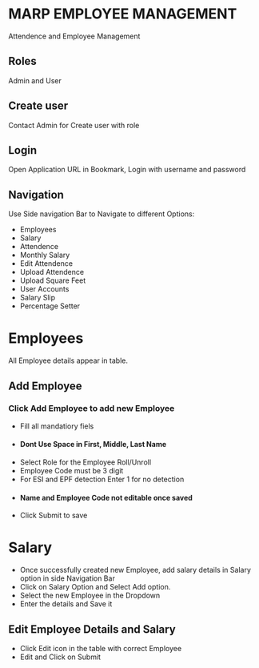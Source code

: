 
# MARP EMPLOYEE MANAGEMENT

Attendence and Employee Management

## Roles

Admin and User


## Create user

Contact Admin for Create user with role


## Login

Open Application URL in Bookmark, Login with username and password


## Navigation

Use Side navigation Bar to Navigate to different Options:

- Employees
- Salary
- Attendence
- Monthly Salary
- Edit Attendence
- Upload Attendence
- Upload Square Feet
- User Accounts 
- Salary Slip
- Percentage Setter

# Employees

   All Employee details appear in table.

## Add Employee

### Click Add Employee to add new Employee 
- Fill all mandatiory fiels
- #### Dont Use Space in  First, Middle, Last Name
- Select Role for the Employee Roll/Unroll
- Employee Code must be 3 digit
- For ESI and EPF detection Enter 1 for no detection
- #### Name and Employee Code not editable once saved 
- Click Submit to save 

# Salary
- Once successfully created new Employee, add salary details in Salary option in side Navigation Bar
- Click on Salary Option and Select Add option.
- Select the new Employee in the Dropdown 
- Enter the details and Save it 

## Edit Employee Details and Salary

- Click  Edit icon in the table with correct Employee
- Edit and Click on Submit
